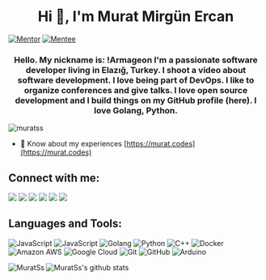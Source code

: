 <h1 align="center">Hi 👋, I'm Murat Mirgün Ercan</h1>

[![Mentor](https://img.shields.io/badge/Find%20Mentor-I'm%20a%20mentor-brightgreen)](https://findmentor.network/peer/murat-mirgun-ercan)
[![Mentee](https://img.shields.io/badge/Find%20Mentor-I'm%20a%20mentee-blueviolet)](https://findmentor.network/peer/murat-mirgun-ercan)
<h3 align="center">Hello. My nickname is: !Armageon I'm a passionate software developer living in Elazığ, Turkey. I shoot a video about software development. I love being part of DevOps. I like to organize conferences and give talks. I love open source development and I build things on my GitHub profile (here). I love Golang, Python.</h3>

<p align="left"> <img src="https://komarev.com/ghpvc/?username=muratss&label=Profile%20views&color=0e75b6&style=flat" alt="muratss" /> </p>

- 📄 Know about my experiences [https://murat.codes](https://murat.codes)

<h2 align="left">Connect with me:</h2>
<p>
  <a href="mailto:murat@murat.codes?subject=[GitHub]%20🔥%20Prise%20de%20contact&body=Bonjour%20Stan%2C%0A%0AJe%20viens%20vers%20toi%20aujourd%27hui%20apr%C3%A8s%20avoir%20vu%20ton%20profil%20GitHub%20pour%20..."><img src="https://img.shields.io/badge/e‑mail-D14836.svg?style=for-the-badge&logo=GMail&logoColor=white"/></a>
  <a href="https://instagram.com/murat.m.ercann"><img src="https://img.shields.io/badge/instagram-E4405F.svg?style=for-the-badge&logo=instagram&logoColor=white"/></a>
  <a href="https://muratmirgun.medium.com/"><img src="https://img.shields.io/badge/medium-9146FF.svg?style=for-the-badge&logo=medium&logoColor=white"/></a>
  <a href="https://linkedin.com/in/murat-m-ercan"><img src="https://img.shields.io/badge/linkedin-0077B5.svg?style=for-the-badge&logo=linkedin&logoColor=white"/></a>
  <a href="https://twitter.com/muratmirgun"><img src="https://img.shields.io/badge/twitter-1DA1F2.svg?style=for-the-badge&logo=twitter&logoColor=white"/></a>
  <a href="https://www.youtube.com/c/uclganws4qrkzzrgwmwvvfug"><img src="https://img.shields.io/badge/youtube-9116EF.svg?style=for-the-badge&logo=youtube&logoColor=white"/></a>
  
</p>

<h2 align="left">Languages and Tools:</h2>

![JavaScript](https://img.shields.io/badge/-JavaScript-black?style=flat-square&logo=javascript) 
![JavaScript](https://img.shields.io/badge/-Vim-00599C?style=flat-square&logo=vim) 
![Golang](https://img.shields.io/badge/-Golang-007ACC?style=flat-square&logo=go)
![Python](https://img.shields.io/badge/-Python-black?style=flat-square&logo=Python)
![C++](https://img.shields.io/badge/-C++-00599C?style=flat-square&logo=c)
![Docker](https://img.shields.io/badge/-Docker-black?style=flat-square&logo=docker)
![Amazon AWS](https://img.shields.io/badge/Amazon%20AWS-232F3E?style=flat-square&logo=amazon-aws)
![Google Cloud](https://img.shields.io/badge/Google%20Cloud-black?style=flat-square&logo=google-cloud)
![Git](https://img.shields.io/badge/-Git-black?style=flat-square&logo=git)
![GitHub](https://img.shields.io/badge/-GitHub-181717?style=flat-square&logo=github)
![Arduino](https://img.shields.io/badge/-Arduino-C51A4A?style=flat-square&logo=Arduino)


<p><img align="left" src="https://github-readme-stats.vercel.app/api/top-langs?username=MuratSs&show_icons=true&locale=en&&theme=radical" alt="MuratSs" /></p>

![MuratSs's github stats](https://github-readme-stats.vercel.app/api?username=MuratSs&show_icons=true&theme=radical)
